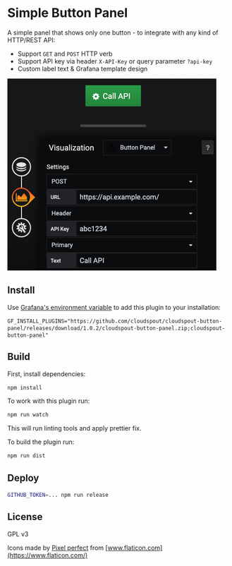 # Simple Button Panel

A simple panel that shows only one button - to integrate with any kind of HTTP/REST API:

* Support `GET` and `POST` HTTP verb
* Support API key via header `X-API-Key` or query parameter `?api-key`
* Custom label text & Grafana template design

![Screenshot](img/screenshot.png)

## Install

Use [Grafana's environment variable](https://grafana.com/docs/grafana/latest/installation/docker/#build-and-run-a-docker-image-with-pre-installed-plugins) to add this plugin to your installation:

```
GF_INSTALL_PLUGINS="https://github.com/cloudspout/cloudspout-button-panel/releases/download/1.0.2/cloudspout-button-panel.zip;cloudspout-button-panel"
```


## Build
First, install dependencies:

```BASH
npm install
```

To work with this plugin run:

```BASH
npm run watch
```

This will run linting tools and apply prettier fix.

To build the plugin run:

```BASH
npm run dist
```

## Deploy

```BASH
GITHUB_TOKEN=... npm run release
```

## License

GPL v3

Icons made by [Pixel perfect](https://www.flaticon.com/authors/pixel-perfect) from [www.flaticon.com](https://www.flaticon.com/)

